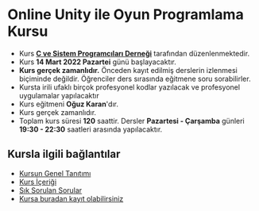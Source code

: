 # Online Unity ile Oyun Programlama Kursu

+ Kurs [__C ve Sistem Programcıları Derneği__](http://www.csystem.org/) tarafından düzenlenmektedir.
+ Kurs __14 Mart 2022 Pazartei__ günü başlayacaktır.
+ __Kurs gerçek zamanlıdır.__ Önceden kayıt edilmiş derslerin izlenmesi biçiminde değildir. Öğrenciler ders sırasında eğitmene soru sorabilirler.
+ Kursta irili ufaklı birçok profesyonel kodlar yazılacak ve profesyonel uygulamalar yapılacaktır
+ Kurs eğitmeni __Oğuz Karan__'dır.
+ Kurs gerçek zamanlıdır.
+ Toplam kurs süresi __120__ saattir. Dersler __Pazartesi - Çarşamba__ günleri __19:30 - 22:30__ saatleri arasında yapılacaktır.

## Kursla ilgili bağlantılar
+ [Kursun Genel Tanıtımı](https://github.com/CSD-1993/Online-Java-ile-Uygulama-Gelistirme-2-Kursu/blob/main/kurs-tanitimi.md)
+ [Kurs İçeriği](https://github.com/CSD-1993/Online-Java-ile-Uygulama-Gelistirme-2-Kursu/blob/main/kurs-icerigi.md)
+ [Sık Sorulan Sorular](https://github.com/CSD-1993/Online-Java-ile-Uygulama-Gelistirme-2-Kursu/blob/main/sss.md)
+ [Kursa buradan kayıt olabilirsiniz](https://us02web.zoom.us/meeting/register/tZUtc-6tqzksHdZSMM_rMqxoc4m7M63RJJBy)
